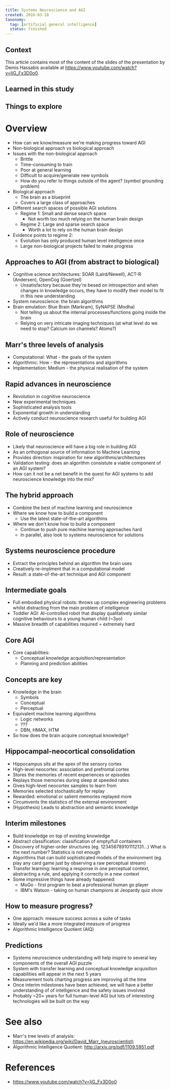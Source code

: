 ```yaml
---
title: Systems Neuroscience and AGI
created: 2016-03-18
taxonomy:
  tag: [artificial general intelligence]
  status: finished
---
```


## Context
This article contains most of the content of the slides of the presentation by Demis Hassabis available at https://www.youtube.com/watch?v=IjG_Fx3D0o0.

## Learned in this study

## Things to explore

# Overview
* How can we know/measure we're making progress toward AGI
* Non-biological approach vs biological approach
* Issues with the non-biological approach
	* Brittle
	* Time-consuming to train
	* Poor at general learning
	* Difficult to acquire/generate new symbols
	* How do you refer to things outside of the agent? (symbol grounding problem)
* Biological approach
	* The brain as a blueprint
	* Covers a large class of approaches
* Different search spaces of possible AGI solutions
	* Regime 1: Small and dense search space
		* Not worth too much relying on the human brain design
	* Regime 2: Large and sparse search space
		* Worth a lot to rely on the human brain  design
* Evidence points to regime 2:
	* Evolution has only produced human level intelligence once
	* Large non-biological projects failed to make progress

## Approaches to AGI (from abstract to biological)
* Cognitive science architectures: SOAR (Laird/Newell), ACT-R (Andersen), OpenCog (Goertzel)
	* Unsatisfactory because they're besed on introspection and when changes in knowledge occurs, they have to modify their model to fit in this new understanding
* System neuroscience: the brain algorithms
* Brain emulation: Blue Brain (Markram), SyNAPSE (Modha)
	* Not telling us about the internal processes/functions going inside the brain
	* Relying on very intricate imaging techniques (at what level do we need to stop? Calcium ion channels? Atoms?)

## Marr's three levels of analysis
* Computational: What - the goals of the system
* Algorithmic: How - the representations and algorithms
* Implementation: Medium - the physical realisation of the system

## Rapid advances in neuroscience
* Revolution in cognitive neuroscience
* New experimental techniques
* Sophisticated analysis tools
* Exponential growth in understanding
* Actively conduct neuroscience research useful for building AGI

## Role of neuroscience
* Likely that neuroscience will have a big role in building AGI
* As an orthogonal source of information to Machine Learning
* Provides direction: inspiration for new algorithms/architectures
* Validation testing: does an algorithm consistute a viable component of an AGI system?
* How can it not be a net benefit in the quest for AGI systems to add neuroscience knowledge into the mix?

## The hybrid approach
* Combine the best of machine learning and neuroscience
* Where we know how to build a component
	* Use the latest state-of-the-art algorithms
* Where we don't know how to build a component
	* Continue to push pure machine learning approaches hard
	* In parallel, also look to systems neuroscience for solutions

## Systems neuroscience procedure
* Extract the principles behind an algorithm the brain uses
* Creatively re-implment that in a computational model
* Result: a state-of-the-art technique and AGI component

## Intermediate goals
* Full embodied physical robots: throws up complex engineering problems whilst distracting from the main problem of intelligence
* Toddler AGI: AI-controlled robot that display qualitatively similar cognitive behaviours to a young human child (~3yo)
* Massive breadth of capabilities required = extremely hard

## Core AGI
* Core capabilities:
	* Conceptual knowledge acquisition/representation
	* Planning and prediction abilities

## Concepts are key
* Knowledge in the brain
	* Symbols
	* Conceptual
	* Perceptual
* Equivalent machine learning algorithms
	* Logic networks
	* ???
	* DBN, HMAX, HTM
* So how does the brain acquire conceptual knowledge?

## Hippocampal-neocortical consolidation
* Hippocampus sits at the apex of the sensory cortex
* High-level neocortex: association and prefrontal cortex
* Stores the memories of recent experiences or episodes
* Replays those memories during sleep at speeded rates
* Gives high-level neocortex samples to learn from
* Memories selected stochastically for replay
* Rewarded: emotional or salient memories replayed more
* Circumvents the statistics of the external environment
* (Hypothesis) Leads to abstraction and semantic knowledge

## Interim milestones
* Build knowledge on top of existing knowledge
* Abstract classification: classification of empty/full containers
* Discovery of higher-order structures (eg. 123456789101112131...) What is the next number? Statistics is not enough
* Algorithms that can build sophisticated models of the environment (eg. play any card game just by observing a raw perceptual stream)
* Transfer learning: learning a response in one perceptual context, abstracting a rule, and applying it correctly in a new context
* Some impressive things have already happened:
	* MoGo - first program to beat a professional human go player
	* IBM's Watson - taking on human champions at Jeopardy quiz show

## How to measure progress?
* One approach: measure success across a suite of tasks
* Ideally we'd like a more integrated measure of progress
* Algorithmic Intelligence Quotient (AIQ)

## Predictions
* Systems neuroscience understanding will help inspire to several key components of the overall AGI puzzle
* System with transfer learning and conceptual knowledge acquisition capabilities will appear in the next 5 years
* Measurement tools charting progress are improving all the time
* Once interim milestones have been achieved, we will have a better understanding of of intelligence and the safety issues involved
* Probably ~20+ years for full human-level AGI but lots of interesting technologies will be built on the way

# See also
* Marr's tree levels of analysis:  https://en.wikipedia.org/wiki/David_Marr_(neuroscientist)
* Algorithmic Intelligence Quotient:  http://arxiv.org/pdf/1109.5951.pdf

# References
* https://www.youtube.com/watch?v=IjG_Fx3D0o0

